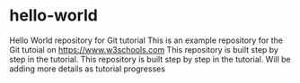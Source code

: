 # hello-world
Hello World repository for Git tutorial
This is an example repository for the Git tutoial on https://www.w3schools.com
This repository is built step by step in the tutorial.
This repository is built step by step in the tutorial. Will be adding more details as tutorial progresses

